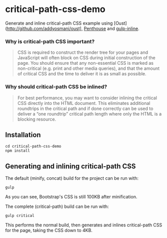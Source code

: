 critical-path-css-demo
======================

Generate and inline critical-path CSS example using [Oust](http://github.com/addyosmani/oust], [Penthouse](https://github.com/pocketjoso/penthouse) and [gulp-inline](https://github.com/ashaffer/gulp-inline/).

### Why is critical-path CSS important?

> CSS is required to construct the render tree for your pages and JavaScript will often block on CSS during initial construction of the page. You should ensure that any non-essential CSS is marked as non-critical (e.g. print and other media queries), and that the amount of critical CSS and the time to deliver it is as small as possible.

### Why should critical-path CSS be inlined?

> For best performance, you may want to consider inlining the critical CSS directly into the HTML document. This eliminates additional roundtrips in the critical path and if done correctly can be used to deliver a “one roundtrip” critical path length where only the HTML is a blocking resource.

## Installation

```
cd critical-path-css-demo
npm install
```

## Generating and inlining critical-path CSS

The default (minify, concat) build for the project can be run with:

```
gulp
```

As you can see, Bootstrap's CSS is still 100KB after minification. 

The complete (critical-path) build can be run with:

```
gulp critical
```

This performs the normal build, then generates and inlines critical-path CSS for the page, taking the CSS down to 4KB.